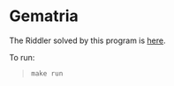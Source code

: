 # Gematria
The Riddler solved by this program is [here](https://fivethirtyeight.com/features/can-you-find-a-number-worth-its-weight-in-letters/).

To run:
>`make run`